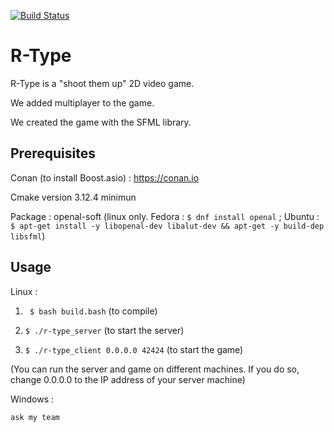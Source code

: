 
[![Build Status](https://travis-ci.com/NicolasKeita/R-type-video-game.svg?token=yCU9eZUj8esevSHWuiuJ&branch=master)](https://travis-ci.com/NicolasKeita/R-type-video-game)

# R-Type
R-Type is a "shoot them up" 2D video game.

We added multiplayer to the game.

We created the game with the SFML library.

## Prerequisites

Conan (to install Boost.asio) : https://conan.io

Cmake version 3.12.4 minimun

Package : openal-soft (linux only. Fedora : ```$ dnf install openal``` ; Ubuntu : ```$ apt-get install -y libopenal-dev libalut-dev && apt-get -y build-dep libsfml```)

## Usage

Linux :

1) ``` $ bash build.bash``` (to compile)

 2) ```$ ./r-type_server``` (to start the server)
 
 3) ```$ ./r-type_client 0.0.0.0 42424``` (to start the game)
 
 (You can run the server and game on different machines. If you do so, change 0.0.0.0 to the IP address of your server machine)
 

Windows :

``` ask my team ```
